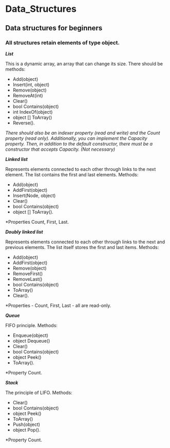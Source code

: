 # Data_Structures
## Data structures for beginners
### All structures retain elements of type object.

***List***

This is a dynamic array, an array that can change its size.
There should be methods:
+ Add(object)
+ Insert(int, object)
+ Remove(object)
+ RemoveAt(int)
+ Clear()
+ bool Contains(object)
+ int IndexOf(object)
+ object [] ToArray()
+ Reverse().

*There should also be an indexer property (read and write) and the Count property (read only).
Additionally, you can implement the Capacity property. 
Then, in addition to the default constructor, there must be a constructor that accepts Capacity. (Not necessary)*

***Linked list***

Represents elements connected to each other through links to the next element.
The list contains the first and last elements.
Methods:
+ Add(object)
+ AddFirst(object)
+ Insert(Node, object)
+ Clear()
+ bool Contains(object)
+ object [] ToArray().

*Properties Count, First, Last.

***Doubly linked list***

Represents elements connected to each other through links to the next and previous elements.
The list itself stores the first and last items.
Methods:
+ Add(object)
+ AddFirst(object)
+ Remove(object)
+ RemoveFirst()
+ RemoveLast()
+ bool Contains(object)
+ ToArray()
+ Clear().

*Properties - Count, First, Last - all are read-only.

***Queue***

FIFO principle.
Methods:
+ Enqueue(object)
+ object Dequeue()
+ Clear()
+ bool Contains(object)
+ object Peek()
+ ToArray().

*Property Count.

***Stack***

The principle of LIFO.
Methods:
+ Clear()
+ bool Contains(object)
+ object Peek()
+ ToArray()
+ Push(object)
+ object Pop().

*Property Count.
